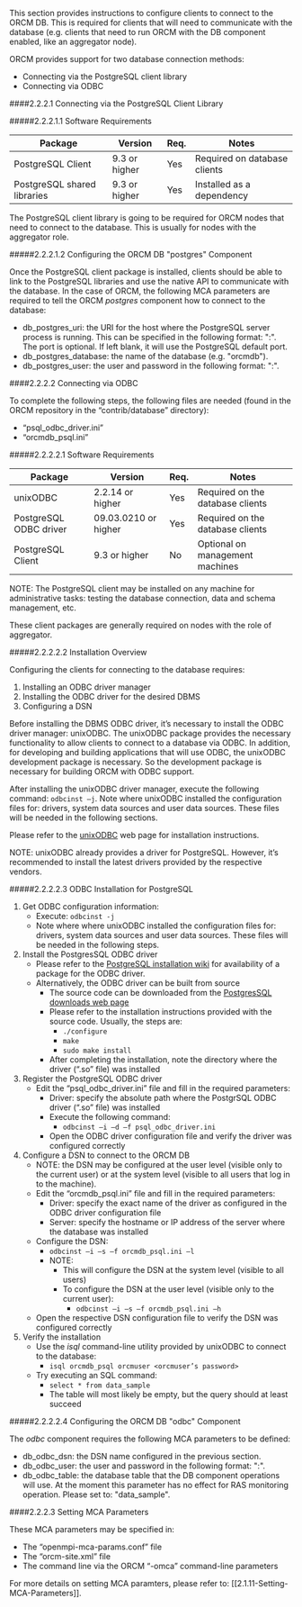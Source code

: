 This section provides instructions to configure clients to connect to the ORCM DB.  This is required for clients that will need to communicate with the database (e.g. clients that need to run ORCM with the DB component enabled, like an aggregator node).

ORCM provides support for two database connection methods:

* Connecting via the PostgreSQL client library
* Connecting via ODBC

####2.2.2.1 Connecting via the PostgreSQL Client Library

#####2.2.2.1.1 Software Requirements

| Package                     | Version              | Req. | Notes                        |
| --------------------------- | -------------------- | ---- | ---------------------------- |
| PostgreSQL Client           | 9.3 or higher        | Yes  | Required on database clients |
| PostgreSQL shared libraries | 9.3 or higher        | Yes  | Installed as a dependency    |

The PostgreSQL client library is going to be required for ORCM nodes that need to connect to the database.  This is usually for nodes with the aggregator role.

#####2.2.2.1.2 Configuring the ORCM DB "postgres" Component

Once the PostgreSQL client package is installed, clients should be able to link to the PostgreSQL libraries and use the native API to communicate with the database.  In the case of ORCM, the following MCA parameters are required to tell the ORCM _postgres_ component how to connect to the database:

* db_postgres_uri: the URI for the host where the PostgreSQL server process is running.  This can be specified in the following format: "<host>:<port>".  The port is optional.  If left blank, it will use the PostgreSQL default port.
* db_postgres_database: the name of the database (e.g. "orcmdb").
* db_postgres_user: the user and password in the following format: "<user>:<password>".

####2.2.2.2 Connecting via ODBC

To complete the following steps, the following files are needed (found in the ORCM repository in the “contrib/database” directory):

* “psql_odbc_driver.ini”
* “orcmdb_psql.ini”

#####2.2.2.2.1 Software Requirements

| Package                | Version              | Req. | Notes                            |
| ---------------------- | -------------------- | ---- | -------------------------------- |
| unixODBC               | 2.2.14 or higher     | Yes  | Required on the database clients |
| PostgreSQL ODBC driver | 09.03.0210 or higher | Yes  | Required on the database clients |
| PostgreSQL Client      | 9.3 or higher        | No   | Optional on management machines |

NOTE: The PostgreSQL client may be installed on any machine for administrative tasks: testing the database connection, data and schema management, etc.

These client packages are generally required on nodes with the role of aggregator.

#####2.2.2.2.2 Installation Overview

Configuring the clients for connecting to the database requires:

1. Installing an ODBC driver manager
2. Installing the ODBC driver for the desired DBMS
3. Configuring a DSN

Before installing the DBMS ODBC driver, it’s necessary to install the ODBC driver manager: unixODBC.  The unixODBC package provides the necessary functionality to allow clients to connect to a database via ODBC.  In addition, for developing and building applications that will use ODBC, the unixODBC development package is necessary.  So the development package is necessary for building ORCM with ODBC support.

After installing the unixODBC driver manager, execute the following command: `odbcinst –j`.  Note where unixODBC installed the configuration files for: drivers, system data sources and user data sources.  These files will be needed in the following sections.

Please refer to the [unixODBC](http://www.unixodbc.org/) web page for installation instructions.

NOTE: unixODBC already provides a driver for PostgreSQL.  However, it’s recommended to install the latest drivers provided by the respective vendors.

#####2.2.2.2.3 ODBC Installation for PostgreSQL

1. Get ODBC configuration information:
    * Execute: `odbcinst -j`
    * Note where where unixODBC installed the configuration files for: drivers, system data sources and user data sources.  These files will be needed in the following steps.
2. Install the PostgresSQL ODBC driver
    * Please refer to the [PostgreSQL installation wiki](https://wiki.postgresql.org/wiki/Detailed_installation_guides) for availability of a package for the ODBC driver.
    * Alternatively, the ODBC driver can be built from source
        * The source code can be downloaded from the [PostgresSQL downloads web page](http://www.postgresql.org/ftp/odbc/versions/src/)
        * Please refer to the installation instructions provided with the source code.  Usually, the steps are:
            * `./configure`
            * `make`
            * `sudo make install`
        * After completing the installation, note the directory where the driver (“.so” file) was installed
3. Register the PostgreSQL ODBC driver
    * Edit the “psql_odbc_driver.ini” file and fill in the required parameters:
        * Driver: specify the absolute path where the PostgrSQL ODBC driver (“.so” file) was installed
        * Execute the following command:
            * `odbcinst –i –d –f psql_odbc_driver.ini`
        * Open the ODBC driver configuration file and verify the driver was configured correctly
4. Configure a DSN to connect to the ORCM DB
    * NOTE: the DSN may be configured at the user level (visible only to the current user) or at the system level (visible to all users that log in to the machine).
    * Edit the “orcmdb_psql.ini” file and fill in the required parameters:
        * Driver: specify the exact name of the driver as configured in the ODBC driver configuration file
        * Server: specify the hostname or IP address of the server where the database was installed
    * Configure the DSN:
        * `odbcinst –i –s –f orcmdb_psql.ini –l`
        * NOTE:
            * This will configure the DSN at the system level (visible to all users)
            * To configure the DSN at the user level (visible only to the current user):
                * `odbcinst –i –s –f orcmdb_psql.ini –h`
    * Open the respective DSN configuration file to verify the DSN was configured correctly
5. Verify the installation
    * Use the _isql_ command-line utility provided by unixODBC to connect to the database:
        * `isql orcmdb_psql orcmuser <orcmuser’s password>` 
    * Try executing an SQL command:
        * `select * from data_sample`
        * The table will most likely be empty, but the query should at least succeed

#####2.2.2.2.4 Configuring the ORCM DB "odbc" Component

The _odbc_ component requires the following MCA parameters to be defined:

* db_odbc_dsn: the DSN name configured in the previous section.
* db_odbc_user: the user and password in the following format: "<user>:<password>".
* db_odbc_table: the database table that the DB component operations will use.  At the moment this parameter has no effect for RAS monitoring operation.  Please set to: "data_sample".

####2.2.2.3 Setting MCA Parameters

These MCA parameters may be specified in:

* The “openmpi-mca-params.conf” file
* The “orcm-site.xml” file
* The command line via the ORCM “-omca” command-line parameters

For more details on setting MCA paramters, please refer to: [[2.1.11-Setting-MCA-Parameters]].